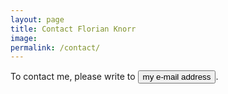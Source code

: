 ```yaml
---
layout: page
title: Contact Florian Knorr
image:
permalink: /contact/
---
```

To contact me, please write to
<span id="sendto"><button type="button" 
        class="btn" 
        onclick="document.getElementById('sendto').innerHTML=sendto();">my e-mail address</button></span>.
